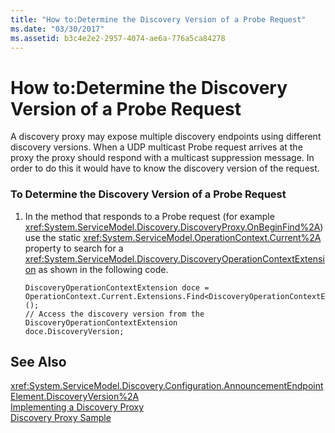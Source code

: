```yaml
---
title: "How to:Determine the Discovery Version of a Probe Request"
ms.date: "03/30/2017"
ms.assetid: b3c4e2e2-2957-4074-ae6a-776a5ca84278
---
```

# How to:Determine the Discovery Version of a Probe Request
A discovery proxy may expose multiple discovery endpoints using different discovery versions. When a UDP multicast Probe request arrives at the proxy the proxy should respond with a multicast suppression message. In order to do this it would have to know the discovery version of the request.  
  
### To Determine the Discovery Version of a Probe Request  
  
1. In the method that responds to a Probe request (for example <xref:System.ServiceModel.Discovery.DiscoveryProxy.OnBeginFind%2A>) use the static <xref:System.ServiceModel.OperationContext.Current%2A> property to search for a <xref:System.ServiceModel.Discovery.DiscoveryOperationContextExtension> as shown in the following code.  
  
   ```  
   DiscoveryOperationContextExtension doce = OperationContext.Current.Extensions.Find<DiscoveryOperationContextExtension>();  
   // Access the discovery version from the DiscoveryOperationContextExtension  
   doce.DiscoveryVersion;  
   ```  
  
## See Also  
 <xref:System.ServiceModel.Discovery.Configuration.AnnouncementEndpointElement.DiscoveryVersion%2A>  
 [Implementing a Discovery Proxy](../../../../docs/framework/wcf/feature-details/implementing-a-discovery-proxy.md)  
 [Discovery Proxy Sample](../../../../docs/framework/wcf/samples/discovery-proxy-sample.md)
